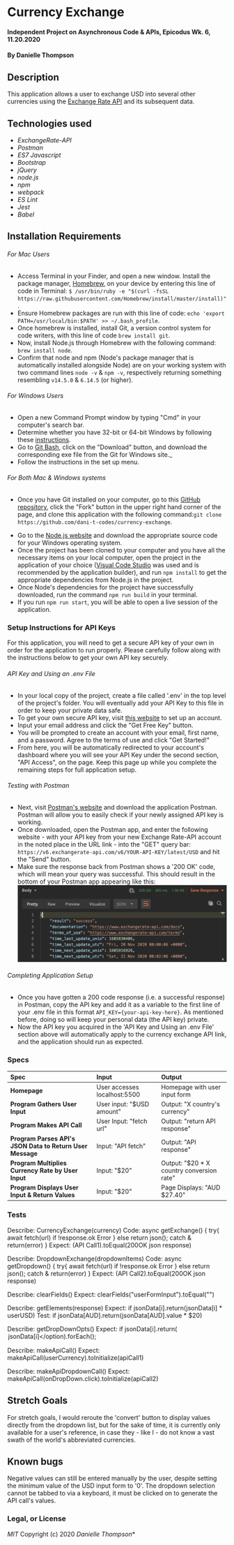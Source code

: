 # Currency Exchange

#### Independent Project on Asynchronous Code & APIs, Epicodus Wk. 6, 11.20.2020

#### By Danielle Thompson

## Description

This application allows a user to exchange USD into several other currencies using the [Exchange Rate API](https://www.exchangerate-api.com/) and its subsequent data.

## Technologies used

- _ExchangeRate-API_
- _Postman_
- _ES7 Javascript_
- _Bootstrap_
- _jQuery_
- _node.js_
- _npm_
- _webpack_
- _ES Lint_
- _Jest_
- _Babel_

## Installation Requirements

###### For Mac Users

- Access Terminal in your Finder, and open a new window. Install the package manager, [Homebrew](https://brew.sh/), on your device by entering this line of code in Terminal: `$ /usr/bin/ruby -e "$(curl -fsSL https://raw.githubusercontent.com/Homebrew/install/master/install)"`.
- Ensure Homebrew packages are run with this line of code: `echo 'export PATH=/usr/local/bin:$PATH' >> ~/.bash_profile`.
- Once homebrew is installed, install Git, a version control system for code writers, with this line of code `brew install git`.
- Now, install Node.js through Homebrew with the following command: `brew install node`.
- Confirm that node and npm (Node's package manager that is automatically installed alongside Node) are on your working system with two command lines `node -v` & `npm -v`, respectively returning something resembling `v14.5.0` & `6.14.5` (or higher).

###### For Windows Users

- Open a new Command Prompt window by typing "Cmd" in your computer's search bar.
- Determine whether you have 32-bit or 64-bit Windows by following these [instructions](https://support.microsoft.com/en-us/help/13443/windows-which-version-am-i-running).
- Go to [Git Bash](https://gitforwindows.org/), click on the "Download" button, and download the corresponding exe file from the Git for Windows site._
- Follow the instructions in the set up menu.

###### For Both Mac & Windows systems

- Once you have Git installed on your computer, go to this [GitHub repository](https://github.com/dani-t-codes/currency-exchange), click the "Fork" button in the upper right hand corner of the page, and clone this application with the following command:`git clone https://github.com/dani-t-codes/currency-exchange`.
* Go to the [Node.js website](https://nodejs.org/en/download/) and download the appropriate source code for your Windows operating system. 
* Once the project has been cloned to your computer and you have all the necessary items on your local computer, open the project in the application of your choice ([Visual Code Studio](https://code.visualstudio.com/) was used and is recommended by the application builder), and run `npm install` to get the appropriate dependencies from Node.js in the project.
* Once Node's dependencies for the project have successfully downloaded, run the command `npm run build` in your terminal.
* If you run `npm run start`, you will be able to open a live session of the application.

### Setup Instructions for API Keys

For this application, you will need to get a secure API key of your own in order for the application to run properly. Please carefully follow along with the instructions below to get your own API key securely. 

###### API Key and Using an .env File
- In your local copy of the project, create a file called '.env' in the top level of the project's folder. You will eventually add your API Key to this file in order to keep your private data safe.
- To get your own secure API key, visit [this website](https://www.exchangerate-api.com/) to set up an account. 
- Input your email address and click the "Get Free Key" button.
- You will be prompted to create an account with your email, first name, and a password. Agree to the terms of use and click "Get Started!"
- From here, you will be automatically redirected to your account's dashboard where you will see your API Key under the second section, "API Access", on the page. Keep this page up while you complete the remaining steps for full application setup. 

###### Testing with Postman
- Next, visit [Postman's website](https://www.postman.com/downloads/) and download the application Postman. Postman will allow you to easily check if your newly assigned API key is working.
- Once downloaded, open the Postman app, and enter the following website - with your API key from your new Exchange Rate-API account in the noted place in the URL link - into the "GET" query bar: `https://v6.exchangerate-api.com/v6/YOUR-API-KEY/latest/USD` and hit the "Send" button. 
- Make sure the response back from Postman shows a '200 OK' code, which will mean your query was successful. This should result in the bottom of your Postman app appearing like this: ![An image showing a '200 OK' code along with the result:success and subsequent JSON data.!](/assets/images/Postman-success.png "Screenshot of success message in Postman app")

###### Completing Application Setup
- Once you have gotten a 200 code response (i.e. a successful response) in Postman, copy the API key and add it as a variable to the first line of your .env file in this format `API_KEY={your-api-key-here}`. As mentioned before, doing so will keep your personal data (the API key) private.
- Now the API key you acquired in the 'API Key and Using an .env File' section above will automatically apply to the currency exchange API link, and the application should run as expected.

### Specs

| Spec                                            | Input                        | Output                        |
| :---------------------------------------------- | :--------------------------- | :---------------------------- |
| **Homepage**                                    | User accesses localhost:5500 | Homepage with user input form |
| **Program Gathers User Input**                  | User input: "$USD amount"    | Output: "X country's currency"|
| **Program Makes API Call**                      | User Input: "fetch url"      | Output: "return API response" |
| **Program Parses API's JSON Data to Return User Message** | Input: "API fetch" | Output: "API response"        |
| **Program Multiplies Currency Rate by User Input** | Input: "$20"   | Output: "$20 * X country conversion rate"|
| **Program Displays User Input & Return Values** | Input: "$20"                 | Page Displays: "AUD $27.40"   |

### Tests

Describe: CurrencyExchange(currency)
Code: async getExchange() {
  try{
    await fetch(url)
    if !response.ok
    Error
  } else return json();
    catch & return(error)
}
Expect: (API Call1).toEqual(200OK json response)

Describe: DropdownExchange(dropdownItems)
Code: async getDropdown() {
  try{
    await fetch(url)
    if !response.ok
    Error
  } else return json();
    catch & return(error)
}
Expect: (API Call2).toEqual(200OK json response)

Describe: clearFields()
Expect: clearFields("userFormInput").toEqual("")

Describe: getElements(response)
Expect: if jsonData[i].return(jsonData[i] * userUSD)
Test: if jsonData[AUD].return(jsonData[AUD].value * $20)

Describe: getDropDownOpts()
Expect: if jsonData[i].return(<option>jsonData[i]</option).forEach();

Describe: makeApiCall()
Expect: makeApiCall(userCurrency).toInitialize(apiCall1)

Describe: makeApiDropdownCall()
Expect: makeApiCall(onDropDown.click).toInitialize(apiCall2)

## Stretch Goals

For stretch goals, I would reroute the 'convert' button to display values directly from the dropdown list, but for the sake of time, it is currently only available for a user's reference, in case they - like I - do not know a vast swath of the world's abbreviated currencies.

## Known bugs

Negative values can still be entered manually by the user, despite setting the minimum value of the USD input form to '0'. The dropdown selection cannot be tabbed to via a keyboard, it must be clicked on to generate the API call's values.

### Legal, or License

_MIT_ Copyright (c) 2020 *_Danielle Thompson_**
